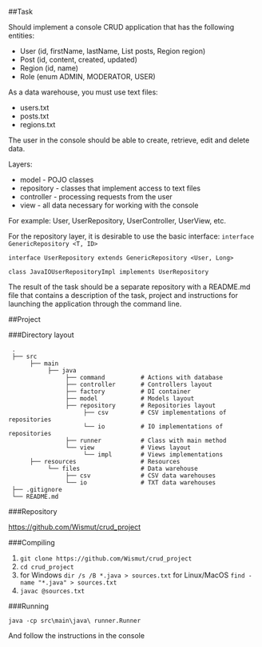 ##Task

Should implement a console CRUD application that has the following entities:

* User (id, firstName, lastName, List <Post> posts, Region region)
* Post (id, content, created, updated)
* Region (id, name)
* Role (enum ADMIN, MODERATOR, USER)


 As a data warehouse, you must use text files:

 * users.txt
 * posts.txt
 * regions.txt

 The user in the console should be able to create, retrieve, edit and delete data.

 Layers:

 * model - POJO classes
 * repository - classes that implement access to text files
 * controller - processing requests from the user
 * view - all data necessary for working with the console

For example: User, UserRepository, UserController, UserView, etc.

For the repository layer, it is desirable to use the basic interface:
```interface GenericRepository <T, ID>```

```interface UserRepository extends GenericRepository <User, Long>```

```class JavaIOUserRepositoryImpl implements UserRepository```

The result of the task should be a separate repository with a README.md file that contains a description of the task, project and instructions for launching the application through the command line.

##Project

###Directory layout

     .
     ├── src
          ├── main
               ├── java
                    ├── command          # Actions with database
                    ├── controller       # Controllers layout
                    ├── factory          # DI container
                    ├── model            # Models layout
                    ├── repository       # Repositories layout
                         ├── csv         # CSV implementations of repositories
                         └── io          # IO implementations of repositories
                    ├── runner           # Class with main method
                    └── view             # Views layout
                         └── impl        # Views implementations
          ├── resources                  # Resources
               └── files                 # Data warehouse
                    ├── csv              # CSV data warehouses
                    └── io               # TXT data warehouses
     ├── .gitignore
     └── README.md

###Repository

https://github.com/Wismut/crud_project

###Compiling

1. ```git clone https://github.com/Wismut/crud_project```
2. ```cd crud_project```
3. for Windows 
```dir /s /B *.java > sources.txt```
   for Linux/MacOS 
```find -name "*.java" > sources.txt```
4. ```javac @sources.txt```

###Running

```java -cp src\main\java\ runner.Runner```

And follow the instructions in the console
